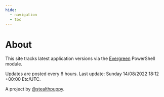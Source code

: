 ```yaml
---
hide:
  - navigation
  - toc
---
```

# About

This site tracks latest application versions via the [Evergreen](https://stealthpuppy.com/evergreen/) PowerShell module.

Updates are posted every 6 hours. Last update: Sunday 14/08/2022 18:12 +00:00 Etc/UTC.

A project by [@stealthpuppy](https://twitter.com/stealthpuppy).